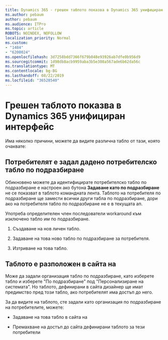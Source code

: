 ```yaml
---
title: Dynamics 365 - грешен таблото показва в Dynamics 365 унифициран интерфейс
ms.author: pebaum
author: pebaum
ms.audience: ITPro
ms.topic: article
ROBOTS: NOINDEX, NOFOLLOW
localization_priority: Normal
ms.custom:
- "1484"
- "6200024"
ms.openlocfilehash: 3d7258bdd7366f679b048e93926ab7dfe0b956d9
ms.sourcegitcommit: 1d98db8acb9959aba3b5e308a567ade6b62da56c
ms.translationtype: MT
ms.contentlocale: bg-BG
ms.lasthandoff: 08/22/2019
ms.locfileid: "36528540"
---
```

# <a name="wrong-dashboard-shows-in-dynamics-365-unified-interface"></a>Грешен таблото показва в Dynamics 365 унифициран интерфейс

Има няколко причини, можете да видите различна табло от тази, която очаквате:

## <a name="the-user-has-set-a-user-default-dashboard"></a>Потребителят е задал дадено потребителско табло по подразбиране 

Обикновено можете да идентифицирате потребителско табло по подразбиране е настроен ако бутона **Задаване като по подразбиране** не се показват в таблото командната лента. Таблото на потребителя по подразбиране ще замести всички други табла по подразбиране, дори ако на потребителя табло по подразбиране не е в текущата ап.

Употреба определителен член последователи workaround към изключено табло им по подразбиране.

1. Създаване на нов личен табло.

2. Задаване на това ново табло по подразбиране за потребителя.

3. Изтриване на това табло.

## <a name="the-dashboard-is-set-in-the-sitemap"></a>Таблото е разположен в сайта на

Може да задали организация табло по подразбиране, като изберете табло и изберете "По подразбиране" под "Персонализиране на системата". Но таблото, дефинирани в сайта дизайнер ще имат предимство пред този табло, ако потребителят има достъп до него.

За да видите на таблото, сте задали като организация по подразбиране на потребителите, можете:

* Задаване на това табло в сайта на

* Премахване на достъп до сайта дефинирани таблото за тези потребители
